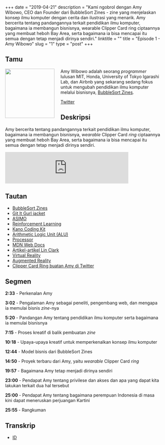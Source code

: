 +++
date = "2019-04-21"
description = "Kami ngobrol dengan Amy Wibowo, CEO dan Founder dari BubbleSort Zines - zine yang menjelaskan konsep ilmu komputer dengan cerita dan ilustrasi yang menarik. Amy bercerita tentang pandangannya terkait pendidikan ilmu komputer, bagaimana ia membangun bisnisnya, wearable Clipper Card ring ciptaannya yang membuat heboh Bay Area, serta bagaimana ia bisa mencapai itu semua dengan tetap menjadi dirinya sendiri."
linktitle = ""
title = "Episode 1 - Amy Wibowo"
slug = "1"
type = "post"
+++

## Tamu

<img style="float: left; width: 160px; margin-right: 20px;" src="/img/ep1.png">

Amy Wibowo adalah seorang _programmer_ lulusan MIT, Honda, University of Tokyo Igarashi Lab, dan Airbnb yang sekarang sedang fokus untuk mengubah pendidikan ilmu komputer melalui bisnisnya, [BubbleSort Zines](https://shop.bubblesort.io/).

[Twitter](https://twitter.com/sailorhg)

## Deskripsi

Amy bercerita tentang pandangannya terkait pendidikan ilmu komputer, bagaimana ia membangun bisnisnya, _wearable_ Clipper Card _ring_ ciptaannya yang membuat heboh Bay Area, serta bagaimana ia bisa mencapai itu semua dengan tetap menjadi dirinya sendiri.

<iframe src="https://anchor.fm/kartini-teknologi/embed/episodes/Episode-1---Tech-Zine-Bersama-Amy-Wibowo-e3pqve" height="102px" width="400px" frameborder="0" scrolling="no"></iframe>

## Tautan

- [BubbleSort Zines](https://shop.bubblesort.io/)
- [Git It Gurl jacket](https://shop.bubblesort.io/products/git-it-gurl-jacket)
- [ASIMO](https://asimo.honda.com/)
- [Reinforcement Learning](https://skymind.ai/wiki/deep-reinforcement-learning)
- [Kano Coding Kit](https://kano.me/store/row/products/coding-wand)
- [Arithmetic Logic Unit (ALU)](https://en.wikipedia.org/wiki/Arithmetic_logic_unit)
- [Processor](<https://en.wikipedia.org/wiki/Processor_(computing)>)
- [MDN Web Docs](https://developer.mozilla.org/en-US/)
- [Artikel-artikel Lin Clark](https://hacks.mozilla.org/author/lclarkmozilla-com/)
- [Virtual Reality](https://en.wikipedia.org/wiki/Virtual_reality)
- [Augmented Reality](https://en.wikipedia.org/wiki/Augmented_reality)
- [Clipper Card Ring buatan Amy di Twitter](https://twitter.com/sailorhg/status/1114220720949583872)

## Segmen

**2:33** - Perkenalan Amy

**3:02** - Pengalaman Amy sebagai peneliti, pengembang web, dan mengapa ia memulai bisnis _zine_-nya

**5:20** - Pandangan Amy tentang pendidikan ilmu komputer serta bagaimana ia memulai bisnisnya

**7:15** - Proses kreatif di balik pembuatan _zine_

**10:18** - Upaya-upaya kreatif untuk memperkenalkan konsep ilmu komputer

**12:44** - Model bisnis dari BubbleSort Zines

**14:50** - Proyek terbaru dari Amy, yaitu _wearable_ Clipper Card _ring_

**19:57** - Bagaimana Amy tetap menjadi dirinya sendiri

**23:00** - Pendapat Amy tentang privilese dan akses dan apa yang dapat kita lakukan terkait dua hal tersebut

**25:00** - Pendapat Amy tentang bagaimana perempuan Indonesia di masa kini dapat meneruskan perjuangan Kartini

**25:55** - Rangkuman

## Transkrip

- [ID](transcript)
